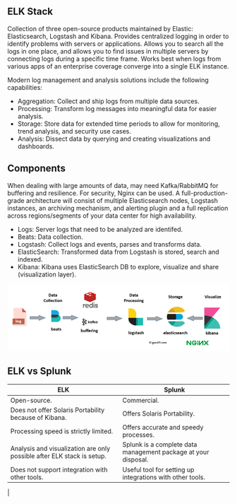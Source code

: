 ## ELK Stack

Collection of three open-source products maintained by Elastic: Elasticsearch, Logstash and Kibana. Provides centralized logging in order to identify problems with servers or applications. Allows you to search all the logs in one place, and allows you to find issues in multiple servers by connecting logs during a specific time frame. Works best when logs from various apps of an enterprise coverage converge into a single ELK instance.

Modern log management and analysis solutions include the following capabilities:

- Aggregation: Collect and ship logs from multiple data sources.
- Processing: Transform log messages into meaningful data for easier analysis.
- Storage: Store data for extended time periods to allow for monitoring, trend analysis, and security use cases.
- Analysis: Dissect data by querying and creating visualizations and dashboards.

## Components

When dealing with large amounts of data, may need Kafka/RabbitMQ for buffering and resilience. For security, Nginx can be used. A full-production-grade architecture will consist of multiple Elasticsearch nodes, Logstash instances, an archiving mechanism, and alerting plugin and a full replication across regions/segments of your data center for high availability.

- Logs: Server logs that need to be analyzed are identifed.
- Beats: Data collection.
- Logstash: Collect logs and events, parses and transforms data.
- ElasticSearch: Transformed data from Logstash is stored, search and indexed.
- Kibana: Kibana uses ElasticSearch DB to explore, visualize and share (visualization layer).

<img src="../assets/elk-stack.png">

## ELK vs Splunk

| ELK                                                                    | Splunk                                                         |
| ---------------------------------------------------------------------- | -------------------------------------------------------------- |
| Open-source.                                                           | Commercial.                                                    |
| Does not offer Solaris Portability because of Kibana.                  | Offers Solaris Portability.                                    |
| Processing speed is strictly limited.                                  | Offers accurate and speedy processes.                          |
| Analysis and visualization are only possible after ELK stack is setup. | Splunk is a complete data management package at your disposal. |
| Does not support integration with other tools.                         | Useful tool for setting up integrations with other tools.      |

|
